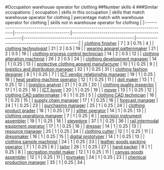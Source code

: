 #Occupation warehouse operator for clothing
##Number skills 4
###Similar occupations:
| occupation                                                                              |   skills in this occupation |   skills that match warehouse operator for clothing |   percentage match with warehouse operator for clothing |   skills not in warehouse operator for clothing |
|:----------------------------------------------------------------------------------------|----------------------------:|----------------------------------------------------:|--------------------------------------------------------:|------------------------------------------------:|
| [clothing finisher](clothing_finisher.md)                                               |                           7 |                                                   3 |                                                    0.75 |                                               4 |
| [clothing technologist](clothing_technologist.md)                                       |                          21 |                                                   2 |                                                    0.5  |                                              19 |
| [wearing apparel patternmaker](wearing_apparel_patternmaker.md)                         |                          21 |                                                   2 |                                                    0.5  |                                              19 |
| [clothing process control technician](clothing_process_control_technician.md)           |                          14 |                                                   2 |                                                    0.5  |                                              12 |
| [clothing alteration machinist](clothing_alteration_machinist.md)                       |                          26 |                                                   2 |                                                    0.5  |                                              24 |
| [clothing development manager](clothing_development_manager.md)                         |                          14 |                                                   1 |                                                    0.25 |                                              13 |
| [protective clothing apparel manufacturer](protective_clothing_apparel_manufacturer.md) |                          10 |                                                   1 |                                                    0.25 |                                               9 |
| [logistics and distribution manager](logistics_and_distribution_manager.md)             |                          32 |                                                   1 |                                                    0.25 |                                              31 |
| [clothing fashion designer](clothing_fashion_designer.md)                               |                           8 |                                                   1 |                                                    0.25 |                                               7 |
| [ICT vendor relationship manager](ICT_vendor_relationship_manager.md)                   |                          19 |                                                   1 |                                                    0.25 |                                              18 |
| [heat sealing machine operator](heat_sealing_machine_operator.md)                       |                          12 |                                                   1 |                                                    0.25 |                                              11 |
| [doll maker](doll_maker.md)                                                             |                          13 |                                                   1 |                                                    0.25 |                                              12 |
| [logistics analyst](logistics_analyst.md)                                               |                          21 |                                                   1 |                                                    0.25 |                                              20 |
| [clothing quality inspector](clothing_quality_inspector.md)                             |                          17 |                                                   1 |                                                    0.25 |                                              16 |
| [ICT buyer](ICT_buyer.md)                                                               |                          20 |                                                   1 |                                                    0.25 |                                              19 |
| [mover](mover.md)                                                                       |                          13 |                                                   1 |                                                    0.25 |                                              12 |
| [clothing CAD patternmaker](clothing_CAD_patternmaker.md)                               |                           6 |                                                   1 |                                                    0.25 |                                               5 |
| [clothing CAD technician](clothing_CAD_technician.md)                                   |                          16 |                                                   1 |                                                    0.25 |                                              15 |
| [supply chain manager](supply_chain_manager.md)                                         |                          17 |                                                   1 |                                                    0.25 |                                              16 |
| [forecast manager](forecast_manager.md)                                                 |                          24 |                                                   1 |                                                    0.25 |                                              23 |
| [purchasing manager](purchasing_manager.md)                                             |                          25 |                                                   1 |                                                    0.25 |                                              24 |
| [clothing product grader](clothing_product_grader.md)                                   |                          18 |                                                   1 |                                                    0.25 |                                              17 |
| [slitter operator](slitter_operator.md)                                                 |                          14 |                                                   1 |                                                    0.25 |                                              13 |
| [clothing operations manager](clothing_operations_manager.md)                           |                           7 |                                                   1 |                                                    0.25 |                                               6 |
| [precision instrument assembler](precision_instrument_assembler.md)                     |                          19 |                                                   1 |                                                    0.25 |                                              18 |
| [stevedore](stevedore.md)                                                               |                          37 |                                                   1 |                                                    0.25 |                                              36 |
| [rail intermodal equipment operator](rail_intermodal_equipment_operator.md)             |                          17 |                                                   1 |                                                    0.25 |                                              16 |
| [dresser](dresser.md)                                                                   |                          14 |                                                   1 |                                                    0.25 |                                              13 |
| [resource manager](resource_manager.md)                                                 |                          25 |                                                   1 |                                                    0.25 |                                              24 |
| [clothing cutter](clothing_cutter.md)                                                   |                          12 |                                                   1 |                                                    0.25 |                                              11 |
| [dressmaker](dressmaker.md)                                                             |                          16 |                                                   1 |                                                    0.25 |                                              15 |
| [digital prototyper](digital_prototyper.md)                                             |                          14 |                                                   1 |                                                    0.25 |                                              13 |
| [clothing sample machinist](clothing_sample_machinist.md)                               |                          24 |                                                   1 |                                                    0.25 |                                              23 |
| [leather goods packing operator](leather_goods_packing_operator.md)                     |                           7 |                                                   1 |                                                    0.25 |                                               6 |
| [tailor](tailor.md)                                                                     |                          28 |                                                   1 |                                                    0.25 |                                              27 |
| [hand packer](hand_packer.md)                                                           |                           9 |                                                   1 |                                                    0.25 |                                               8 |
| [recreation model maker](recreation_model_maker.md)                                     |                          12 |                                                   1 |                                                    0.25 |                                              11 |
| [canvas goods assembler](canvas_goods_assembler.md)                                     |                          12 |                                                   1 |                                                    0.25 |                                              11 |
| [toymaker](toymaker.md)                                                                 |                          24 |                                                   1 |                                                    0.25 |                                              23 |
| [chemical production manager](chemical_production_manager.md)                           |                          35 |                                                   1 |                                                    0.25 |                                              34 |
